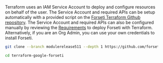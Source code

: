 Terraform uses an IAM Service Account to deploy and configure resources on behalf of the user.  The Service Account and required APIs can be setup automatically with a provided script on the 
[Forseti Terraform Github repository](https://github.com/forseti-security/terraform-google-forseti/blob/master/helpers/setup.sh). 
The Service Account and required APIs can also be configured manually by reviewing the [Requirements](https://forsetisecurity.org/docs/latest/setup/install.html#requirements) to deploy Forseti with Terraform.
Alternatively, if you are an Org Admin, you can use your own credentials to install Forseti.

```bash
git clone --branch modulerelease511 --depth 1 https://github.com/forseti-security/terraform-google-forseti.git
```

```bash
cd terraform-google-forseti
```
